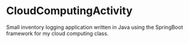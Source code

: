 # CloudComputingActivity
Small inventory logging application written in Java using the SpringBoot framework for my cloud computing class.

